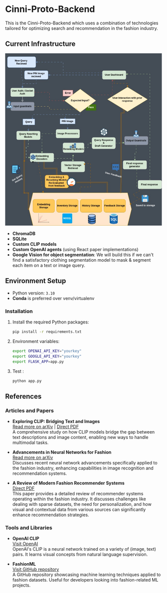 # Cinni-Proto-Backend

This is the Cinni-Proto-Backend which uses a combination of technologies tailored for optimizing search and recommendation in the fashion industry.

## Current Infrastructure
![Cinni Flow](/cinni-flow.jpg)

- **ChromaDB**
- **SQLite**
- **Custom CLIP models**
- **Custom OpenAI agents** (using React paper implementations)
- **Google Vision for object segmentation**: We will build this if we can't find a satisfactory clothing segmentation model to mask & segment each item on a text or image query.

## Environment Setup

- Python version: `3.10`
- **Conda** is preferred over venv/virtualenv

### Installation

1. Install the required Python packages:
   ```sh
   pip install -r requirements.txt

2. Environment variables:
   ```sh
   export OPENAI_API_KEY="yourkey"
   export GOOGLE_API_KEY="yourkey"
   export FLASK_APP=app.py

3. Test :
   ```sh
   python app.py

## References

### Articles and Papers

- **Exploring CLIP: Bridging Text and Images**  
  [Read more on arXiv](https://arxiv.org/abs/2202.02757) | [Direct PDF](https://arxiv.org/pdf/2202.02757)  
  A comprehensive study on how CLIP models bridge the gap between text descriptions and image content, enabling new ways to handle multimodal tasks.

- **Advancements in Neural Networks for Fashion**  
  [Read more on arXiv](https://arxiv.org/abs/2404.14396)  
  Discusses recent neural network advancements specifically applied to the fashion industry, enhancing capabilities in image recognition and recommendation systems.

- **A Review of Modern Fashion Recommender Systems**  
  [Direct PDF](https://arxiv.org/pdf/2202.02757)  
  This paper provides a detailed review of recommender systems operating within the fashion industry. It discusses challenges like dealing with sparse datasets, the need for personalization, and how visual and contextual data from various sources can significantly enhance recommendation strategies.

### Tools and Libraries

- **OpenAI CLIP**  
  [Visit OpenAI](https://openai.com/index/clip/)  
  OpenAI's CLIP is a neural network trained on a variety of (image, text) pairs. It learns visual concepts from natural language supervision.

- **FashionML**  
  [Visit GitHub repository](https://github.com/federicoB/fashionML)  
  A GitHub repository showcasing machine learning techniques applied to fashion datasets. Useful for developers looking into fashion-related ML projects.
